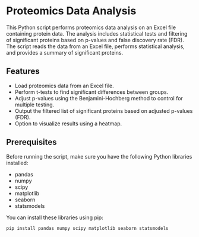 # Proteomics Data Analysis

This Python script performs proteomics data analysis on an Excel file containing protein data. The analysis includes statistical tests and filtering of significant proteins based on p-values and false discovery rate (FDR). The script reads the data from an Excel file, performs statistical analysis, and provides a summary of significant proteins.

## Features

- Load proteomics data from an Excel file.
- Perform t-tests to find significant differences between groups.
- Adjust p-values using the Benjamini-Hochberg method to control for multiple testing.
- Output the filtered list of significant proteins based on adjusted p-values (FDR).
- Option to visualize results using a heatmap.

## Prerequisites

Before running the script, make sure you have the following Python libraries installed:

- pandas
- numpy
- scipy
- matplotlib
- seaborn
- statsmodels

You can install these libraries using pip:

```bash
pip install pandas numpy scipy matplotlib seaborn statsmodels

